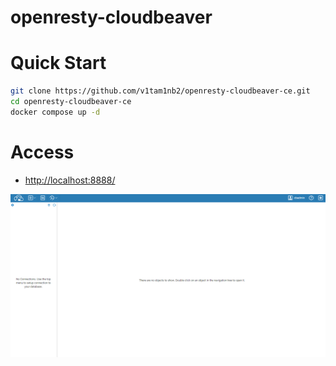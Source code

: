 # openresty-cloudbeaver

# Quick Start

```bash
git clone https://github.com/v1tam1nb2/openresty-cloudbeaver-ce.git
cd openresty-cloudbeaver-ce
docker compose up -d
```

# Access

- [http://localhost:8888/](http://localhost:8888/)

![home](./image/home.png)
